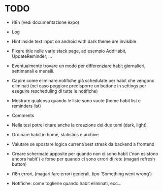 # TODO

- i18n (vedi documentazione expo)
- Log
- Hint inside text input on android with dark theme are invisible
- Fixare title nelle varie stack page, ad esempio AddHabit, UpdateReminder, ...
- Eventualmente trovare un modo per differenziare habit giornalieri, settimanali e mensili.

- Capire come eliminare notifiche già schedulate per habit che vengono eliminati (nel caso peggiore
predisporre un bottone in settings per eseguire rescheduling di tutte le notifiche)

- Mostrare qualcosa quando le liste sono vuote (home habit list e reminders list)

- Comments

- Nella tesi potrei citare anche la creazione dei due temi (dark, light)

- Ordinare habit in home, statistics e archive

- Valutare se spostare logica current/best streak da backend a frontend

- Creare schermate apposite per quando non ci sono habit ('non esistono ancora habit') e forse per
quando ci sono errori di rete (magari refresh button)

- i18n errori, (magari fare errori generali, tipo 'Something went wrong')

- Notifiche: come toglierle quando habit eliminati, ecc...
